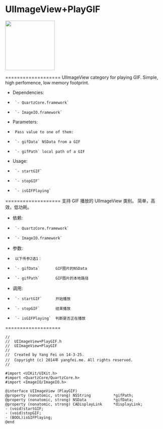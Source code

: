 UIImageView+PlayGIF
===================

<img src="https://raw.githubusercontent.com/yfme/UIImageView-PlayGIF/master/screenshot.gif" width="157px" style="width: 157px;" />

===================
UIImageView category for playing GIF. Simple, high perfomence, low memory footprint.

 *  Dependencies:
  *      `- QuartzCore.framework`
  *      `- ImageIO.framework`
 *  Parameters:
  *      Pass value to one of them:
  *      `- gifData` NSData from a GIF
  *      `- gifPath` local path of a GIF
 *  Usage:
  *      `- startGIF`
  *      `- stopGIF`
  *      `- isGIFPlaying`

===================
支持 GIF 播放的 UIImageView 类别。 简单，高效，低功耗。

 *  依赖:
  *      `- QuartzCore.framework`
  *      `- ImageIO.framework`
 *  参数:
  *      以下传参2选1：
  *      `- gifData`       GIF图片的NSData
  *      `- gifPath`       GIF图片的本地路径
 *  调用:
  *      `- startGIF`      开始播放
  *      `- stopGIF`       结束播放
  *      `- isGIFPlaying`  判断是否正在播放

=================== 
```objc
//
//  UIImageView+PlayGIF.h
//  UIImageView+PlayGIF
//
//  Created by Yang Fei on 14-3-25.
//  Copyright (c) 2014年 yangfei.me. All rights reserved.
//

#import <UIKit/UIKit.h>
#import <QuartzCore/QuartzCore.h>
#import <ImageIO/ImageIO.h>

@interface UIImageView (PlayGIF)
@property (nonatomic, strong) NSString          *gifPath;
@property (nonatomic, strong) NSData            *gifData;
@property (nonatomic, strong) CADisplayLink     *displayLink;
- (void)startGIF;
- (void)stopGIF;
- (BOOL)isGIFPlaying;
@end
```


